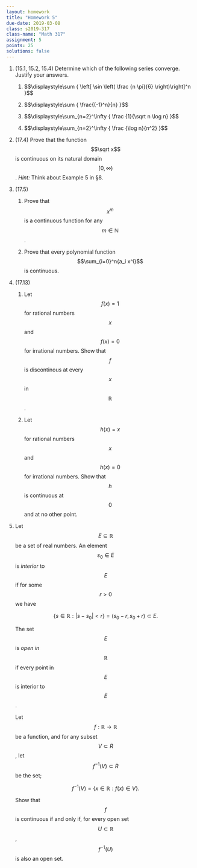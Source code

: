 ```yaml
---
layout: homework
title: "Homework 5"
due-date: 2019-03-08
class: s2019-317
class-name: "Math 317"
assignment: 5
points: 25
solutions: false
---
```


1.  (15.1, 15.2, 15.4) Determine which of the following series converge. Justify your answers.

    1.  \$$\displaystyle\sum { \left[ \sin \left( \frac {n \pi}{6} \right)\right]^n }$$
    
    2.  \$$\displaystyle\sum { \frac{(-1)^n}{n} }$$
            
    3.  \$$\displaystyle\sum_{n=2}^\infty { \frac {1}{\sqrt n \log n} }$$
            
    4.  \$$\displaystyle\sum_{n=2}^\infty { \frac {\log n}{n^2} }$$

2.  (17.4) Prove that the function $$\sqrt x$$ is continuous on its natural
    domain $$[0, \infty)$$. *Hint:* Think about Example 5 in &sect;8.

3.  (17.5) 

    1.  Prove that $$x^m$$ is a continuous function for any $$m \in \mathbb N$$.
    
    2.  Prove that every polynomial function $$\sum_{i=0}^n{a_i x^i}$$ is
        continuous.
        
4.  (17.13)

    1.  Let $$f(x) = 1$$ for rational numbers $$x$$ and $$f(x) = 0$$ for
        irrational numbers. Show that $$f$$ is discontinous at every $$x$$ in $$\mathbb R$$.

    2.  Let $$h(x) = x$$ for rational numbers $$x$$ and $$h(x) = 0$$ for
        irrational numbers. Show that $$h$$ is continuous at $$0$$ and at no other point.

5.  Let $$E \subseteq \mathbb R$$ be a set of real numbers. An element $$s_0 \in
    E$$ is *interior* to $$E$$ if for some $$r > 0$$ we have
    
    $$
    \{ s \in \mathbb R : |s - s_0| < r\} = (s_0 - r, s_0 + r) \subset E.
    $$
    
    The set $$E$$ is *open in $$\mathbb R$$* if every point in $$E$$ is interior
    to $$E$$.
    
    Let $$f: \mathbb R \to \mathbb R$$ be a function, and for any subset $$V
    \subset R$$, let $$f^{-1}(V) \subset R$$ be the set;
    
    $$
    f^{-1}(V) = \{ x \in \mathbb R : f(x) \in V \}.
    $$
    
    Show that $$f$$ is continuous if and only if, for every open
    set $$U \subset \mathbb R$$, $$f^{-1}(U)$$ is also an open set.

